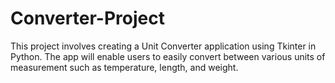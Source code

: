 # Converter-Project
 This project involves creating a Unit Converter application using Tkinter in Python. The app will enable users to easily convert between various units of measurement such as temperature, length, and weight.
